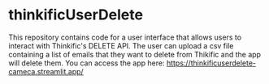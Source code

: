 # thinkificUserDelete
This repository contains code for a user interface that allows users to interact with Thinkific's DELETE API. The user can upload a csv file containing a list of emails that they want to delete from Thikific and the app will delete them. You can access the app here: https://thinkificuserdelete-cameca.streamlit.app/
